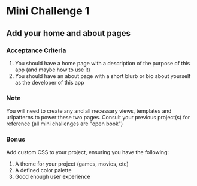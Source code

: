 # Mini Challenge 1
## Add your home and about pages
### Acceptance Criteria
1. You should have a home page with a description of the purpose of this app (and maybe how to use it)
2. You should have an about page with a short blurb or bio about yourself as the developer of this app
### Note
You will need to create any and all necessary views, templates and urlpatterns to power these two pages.
Consult your previous project(s) for reference (all mini challenges are "open book")
### Bonus
Add custom CSS to your project, ensuring you have the following:
1. A theme for your project (games, movies, etc)
2. A defined color palette
3. Good enough user experience